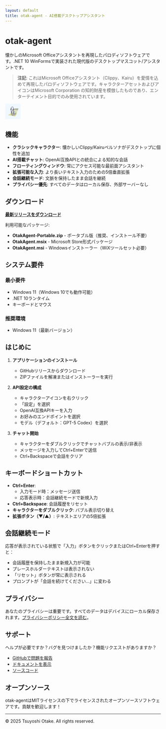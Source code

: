 ```yaml
---
layout: default
title: otak-agent - AI搭載デスクトップアシスタント
---
```


# otak-agent

懐かしのMicrosoft Officeアシスタントを再現したパロディソフトウェアです。.NET 10 WinFormsで実装された現代版のデスクトップマスコット/アシスタントです。

> **注記**: これはMicrosoft Officeアシスタント（Clippy、Kairu）を愛情を込めて再現したパロディソフトウェアです。キャラクターアセットおよびアイコンはMicrosoft Corporation の知的財産を模倣したものであり、エンターテイメント目的でのみ使用されています。

![otak-agent Logo](https://raw.githubusercontent.com/tsuyoshi-otake/otak-agent/main/OtakAgent.Package/Images/StoreLogo.png)

## 機能

- **クラシックキャラクター**: 懐かしいClippy/Kairuペルソナがデスクトップに個性を追加
- **AI搭載チャット**: OpenAI互換APIとの統合による知的な会話
- **フローティングウィンドウ**: 常にアクセス可能な最前面アシスタント
- **拡張可能な入力**: より長いテキスト入力のための5倍垂直拡張
- **会話継続モード**: 文脈を保持したまま会話を継続
- **プライバシー優先**: すべてのデータはローカル保存、外部サーバーなし

## ダウンロード

[**最新リリースをダウンロード**](https://github.com/tsuyoshi-otake/otak-agent/releases/latest)

利用可能なパッケージ:
- **OtakAgent-Portable.zip** - ポータブル版（推奨、インストール不要）
- **OtakAgent.msix** - Microsoft Store形式パッケージ
- **OtakAgent.msi** - Windowsインストーラー（WiXツールセット必要）

## システム要件

### 最小要件
- Windows 11（Windows 10でも動作可能）
- .NET 10ランタイム
- キーボードとマウス

### 推奨環境
- Windows 11（最新バージョン）

## はじめに

1. **アプリケーションのインストール**
   - GitHubリリースからダウンロード
   - ZIPファイルを解凍またはインストーラーを実行

2. **API設定の構成**
   - キャラクターアイコンを右クリック
   - 「設定」を選択
   - OpenAI互換APIキーを入力
   - お好みのエンドポイントを選択
   - モデル（デフォルト：GPT-5 Codex）を選択

3. **チャット開始**
   - キャラクターをダブルクリックでチャットバブルの表示/非表示
   - メッセージを入力してCtrl+Enterで送信
   - Ctrl+Backspaceで会話をクリア

## キーボードショートカット

- **Ctrl+Enter**:
  - 入力モード時：メッセージ送信
  - 応答表示時：会話継続モードで新規入力
- **Ctrl+Backspace**: 会話履歴をリセット
- **キャラクターをダブルクリック**: バブル表示切り替え
- **拡張ボタン（▼/▲）**: テキストエリアの5倍拡張

## 会話継続モード

応答が表示されている状態で「入力」ボタンをクリックまたはCtrl+Enterを押すと：
- 会話履歴を保持したまま新規入力が可能
- プレースホルダーテキストは表示されない
- 「リセット」ボタンが常に表示される
- プロンプトが「会話を続けてください...」に変わる

## プライバシー

あなたのプライバシーは重要です。すべてのデータはデバイスにローカル保存されます。[プライバシーポリシー全文を読む](privacy.html)。

## サポート

ヘルプが必要ですか？バグを見つけましたか？機能リクエストがありますか？

- [GitHubで問題を報告](https://github.com/tsuyoshi-otake/otak-agent/issues)
- [ドキュメントを表示](https://github.com/tsuyoshi-otake/otak-agent/wiki)
- [ソースコード](https://github.com/tsuyoshi-otake/otak-agent)

## オープンソース

otak-agentはMITライセンスの下でライセンスされたオープンソースソフトウェアです。貢献を歓迎します！

---

© 2025 Tsuyoshi Otake. All rights reserved.